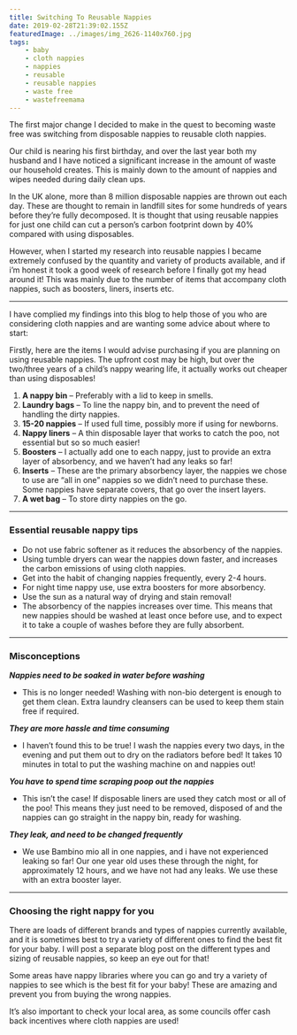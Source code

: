 ```yaml
---
title: Switching To Reusable Nappies
date: 2019-02-28T21:39:02.155Z
featuredImage: ../images/img_2626-1140x760.jpg
tags:
    - baby
    - cloth nappies
    - nappies
    - reusable
    - reusable nappies
    - waste free
    - wastefreemama
---
```


The first major change I decided to make in the quest to becoming waste free was switching from disposable nappies to reusable cloth nappies.

Our child is nearing his first birthday, and over the last year both my husband and I have noticed a significant increase in the amount of waste our household creates. This is mainly down to the amount of nappies and wipes needed during daily clean ups.

In the UK alone, more than 8 million disposable nappies are thrown out each day. These are thought to remain in landfill sites for some hundreds of years before they’re fully decomposed. It is thought that using reusable nappies for just one child can cut a person’s carbon footprint down by 40% compared with using disposables.

However, when I started my research into reusable nappies I became extremely confused by the quantity and variety of products available, and if i’m honest it took a good week of research before I finally got my head around it! This was mainly due to the number of items that accompany cloth nappies, such as boosters, liners, inserts etc.

---

I have complied my findings into this blog to help those of you who are considering cloth nappies and are wanting some advice about where to start:

Firstly, here are the items I would advise purchasing if you are planning on using reusable nappies. The upfront cost may be high, but over the two/three years of a child’s nappy wearing life, it actually works out cheaper than using disposables!

1.  **A nappy bin** – Preferably with a lid to keep in smells.
2.  **Laundry bags** – To line the nappy bin, and to prevent the need of handling the dirty nappies.
3.  **15-20 nappies** – If used full time, possibly more if using for newborns.
4.  **Nappy liners** – A thin disposable layer that works to catch the poo, not essential but so so much easier!
5.  **Boosters** – I actually add one to each nappy, just to provide an extra layer of absorbency, and we haven’t had any leaks so far!
6.  **Inserts** – These are the primary absorbency layer, the nappies we chose to use are “all in one” nappies so we didn’t need to purchase these. Some nappies have separate covers, that go over the insert layers.
7.  **A wet bag** – To store dirty nappies on the go.

---

### Essential reusable nappy tips

-   Do not use fabric softener as it reduces the absorbency of the nappies.
-   Using tumble dryers can wear the nappies down faster, and increases the carbon emissions of using cloth nappies.
-   Get into the habit of changing nappies frequently, every 2-4 hours.
-   For night time nappy use, use extra boosters for more absorbency.
-   Use the sun as a natural way of drying and stain removal!
-   The absorbency of the nappies increases over time. This means that new nappies should be washed at least once before use, and to expect it to take a couple of washes before they are fully absorbent.

---

### Misconceptions

_**Nappies need to be soaked in water before washing**_

-   This is no longer needed! Washing with non-bio detergent is enough to get them clean. Extra laundry cleansers can be used to keep them stain free if required.

**_They are more hassle and time consuming_**

-   I haven’t found this to be true! I wash the nappies every two days, in the evening and put them out to dry on the radiators before bed! It takes 10 minutes in total to put the washing machine on and nappies out!

**_You have to spend time scraping poop out the nappies_**

-   This isn’t the case! If disposable liners are used they catch most or all of the poo! This means they just need to be removed, disposed of and the nappies can go straight in the nappy bin, ready for washing.

**_They leak, and need to be changed frequently_**

-   We use Bambino mio all in one nappies, and i have not experienced leaking so far! Our one year old uses these through the night, for approximately 12 hours, and we have not had any leaks. We use these with an extra booster layer.

---

### Choosing the right nappy for you

There are loads of different brands and types of nappies currently available, and it is sometimes best to try a variety of different ones to find the best fit for your baby. I will post a separate blog post on the different types and sizing of reusable nappies, so keep an eye out for that!

Some areas have nappy libraries where you can go and try a variety of nappies to see which is the best fit for your baby! These are amazing and prevent you from buying the wrong nappies.

It’s also important to check your local area, as some councils offer cash back incentives where cloth nappies are used!
